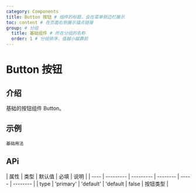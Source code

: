 ```yaml
---
category: Components
title: Button 按钮 # 组件的标题，会在菜单侧边栏展示
toc: content # 在页面右侧展示锚点链接
group: # 分组
  title: 基础组件 # 所在分组的名称
  order: 1 # 分组排序，值越小越靠前
---
```


# Button 按钮

## 介绍

基础的按钮组件 Button。

## 示例

<code src="./demo/base.tsx">基础用法</code>

## APi

<!-- 会生成api表格 -->

| 属性 | 类型      | 默认值    | 必填     | 说明  |
| ---- | --------- | --------- | -------- | ----- | -------- |
| type | 'primary' | 'default' | 'default | false | 按钮类型 |
